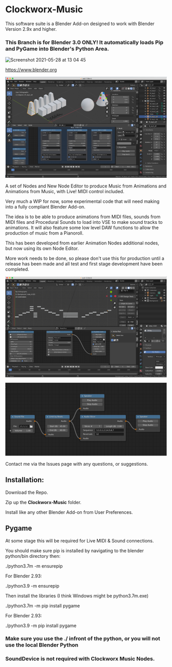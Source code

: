 # Clockworx-Music

This software suite is a Blender Add-on designed to work with Blender Version 2.9x and higher. 

### This Branch is for Blender 3.0 ONLY! It automatically loads Pip and PyGame into Blender's Python Area.

<img width="158" alt="Screenshot 2021-05-28 at 13 04 45" src="https://user-images.githubusercontent.com/29657804/119981231-4a367200-bfb5-11eb-893d-f9dd6bc4bd3e.png">

https://www.blender.org

![Main Image 1](https://github.com/Clockmender/Clockworx-Music/blob/master/images/cm-3.png)

A set of Nodes and New Node Editor to produce Music from Animations and Animations from Music, with Live! MIDI control included.

Very much a WIP for now, some experimental code that will need making into a fully compliant Blender Add-on.

The idea is to be able to produce animations from MIDI files, sounds from MIDI files and Procedural Sounds to load into VSE to make sound tracks to animations. It will also feature some low level DAW functions to allow the production of music from a Pianoroll.

This has been developed from earlier Animation Nodes additional nodes, but now using its own Node Editor.

More work needs to be done, so please don't use this for production until a release has been made and all test and first stage development have been completed.

![Main Image 2](https://github.com/Clockmender/Clockworx-Music/blob/master/images/cm-1.png)

![Main Image 3](https://github.com/Clockmender/Clockworx-Music/blob/master/images/cm-2.png)

Contact me via the Issues page with any questions, or suggestions.

## Installation:

Download the Repo.

Zip up the **Clockworx-Music** folder.

Install like any other Blender Add-on from User Preferences.

## Pygame

At some stage this will be required for Live MIDI & Sound connections.

You should make sure pip is installed by navigating to the blender python/bin directory then:

./python3.7m -m ensurepip

For Blender 2.93:

./python3.9 -m ensurepip

Then install the libraries (I think Windows might be python3.7m.exe)

./python3.7m -m pip install pygame

For Blender 2.93:

./python3.9 -m pip install pygame

### Make sure you use the ./ infront of the python, or you will not use the local Blender Python

### SoundDevice is not required with Clockworx Music Nodes.
